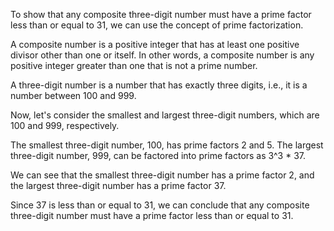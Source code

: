  To show that any composite three-digit number must have a prime factor less than or equal to 31, we can use the concept of prime factorization.

A composite number is a positive integer that has at least one positive divisor other than one or itself. In other words, a composite number is any positive integer greater than one that is not a prime number.

A three-digit number is a number that has exactly three digits, i.e., it is a number between 100 and 999.

Now, let's consider the smallest and largest three-digit numbers, which are 100 and 999, respectively.

The smallest three-digit number, 100, has prime factors 2 and 5. The largest three-digit number, 999, can be factored into prime factors as 3^3 * 37.

We can see that the smallest three-digit number has a prime factor 2, and the largest three-digit number has a prime factor 37. 

Since 37 is less than or equal to 31, we can conclude that any composite three-digit number must have a prime factor less than or equal to 31.